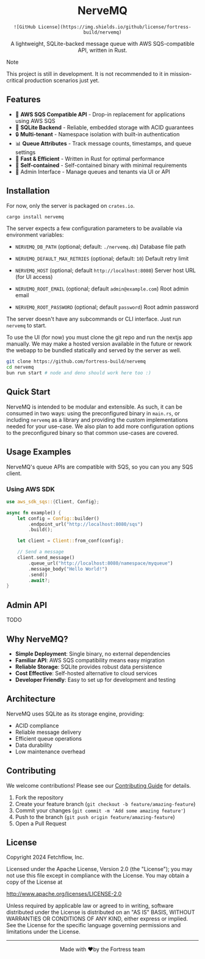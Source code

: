 <div align="center">
  <span>
    <h1>NerveMQ</h1>

    ![GitHub License](https://img.shields.io/github/license/fortress-build/nervemq)

  </span>

A lightweight, SQLite-backed message queue with AWS SQS-compatible API, written in Rust.

</div>

> [!NOTE]
> This project is still in development. It is not recommended to it in
> mission-critical production scenarios just yet.

## Features

- 🚀 **AWS SQS Compatible API** - Drop-in replacement for applications using AWS SQS
- 💾 **SQLite Backend** - Reliable, embedded storage with ACID guarantees
- 🔒 **Multi-tenant** - Namespace isolation with built-in authentication
- 📊 **Queue Attributes** - Track message counts, timestamps, and queue settings
- 🏃 **Fast & Efficient** - Written in Rust for optimal performance
- 🎯 **Self-contained** - Self-contained binary with minimal requirements
- 📱 Admin Interface - Manage queues and tenants via UI or API

## Installation

For now, only the server is packaged on `crates.io`.

```bash
cargo install nervemq
```

The server expects a few configuration parameters to be available via
environment variables:

- `NERVEMQ_DB_PATH` (optional; default: `./nervemq.db`)
  Database file path

- `NERVEMQ_DEFAULT_MAX_RETRIES` (optional; default: `10`)
  Default retry limit

- `NERVEMQ_HOST` (optional; default `http://localhost:8080`)
  Server host URL (for UI access)

- `NERVEMQ_ROOT_EMAIL` (optional; default `admin@example.com`)
  Root admin email

- `NERVEMQ_ROOT_PASSWORD` (optional; default `password`)
  Root admin password

The server doesn't have any subcommands or CLI interface. Just run `nervemq` to start.

To use the UI (for now) you must clone the git repo and run the nextjs app manually. We may make a hosted version
available in the future or rework the webapp to be bundled statically and served by the server as well.

```bash
git clone https://github.com/fortress-build/nervemq
cd nervemq
bun run start # node and deno should work here too :)
```

## Quick Start

NerveMQ is intended to be modular and extensible. As such, it can be consumed in two ways: using
the preconfigured binary in `main.rs`, or including `nervemq` as a library and providing the custom
implementations needed for your use-case. We also plan to add more configuration options to the preconfigured
binary so that common use-cases are covered.

## Usage Examples

NerveMQ's queue APIs are compatible with SQS, so you can you any SQS client.

### Using AWS SDK

```rust
use aws_sdk_sqs::{Client, Config};

async fn example() {
    let config = Config::builder()
        .endpoint_url("http://localhost:8080/sqs")
        .build();

    let client = Client::from_conf(config);

    // Send a message
    client.send_message()
        .queue_url("http://localhost:8080/namespace/myqueue")
        .message_body("Hello World!")
        .send()
        .await?;
}
```

## Admin API

TODO

## Why NerveMQ?

- **Simple Deployment**: Single binary, no external dependencies
- **Familiar API**: AWS SQS compatibility means easy migration
- **Reliable Storage**: SQLite provides robust data persistence
- **Cost Effective**: Self-hosted alternative to cloud services
- **Developer Friendly**: Easy to set up for development and testing

## Architecture

NerveMQ uses SQLite as its storage engine, providing:

- ACID compliance
- Reliable message delivery
- Efficient queue operations
- Data durability
- Low maintenance overhead

## Contributing

We welcome contributions! Please see our [Contributing Guide](CONTRIBUTING.md) for details.

1. Fork the repository
2. Create your feature branch (`git checkout -b feature/amazing-feature`)
3. Commit your changes (`git commit -m 'Add some amazing feature'`)
4. Push to the branch (`git push origin feature/amazing-feature`)
5. Open a Pull Request

## License

Copyright 2024 Fetchflow, Inc.

Licensed under the Apache License, Version 2.0 (the "License"); you may not use this file except in compliance with the License. You may obtain a copy of the License at

<http://www.apache.org/licenses/LICENSE-2.0>

Unless required by applicable law or agreed to in writing, software distributed under the License is distributed on an "AS IS" BASIS, WITHOUT WARRANTIES OR CONDITIONS OF ANY KIND, either express or implied. See the License for the specific language governing permissions and limitations under the License.

---

<div align="center">
Made with ❤️by the Fortress team
</div>

